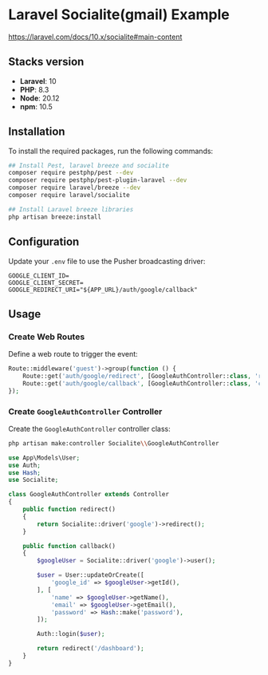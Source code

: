 # Laravel Socialite(gmail) Example

https://laravel.com/docs/10.x/socialite#main-content

## Stacks version
- **Laravel**: 10
- **PHP**: 8.3
- **Node**: 20.12
- **npm**: 10.5

## Installation
To install the required packages, run the following commands:

```bash
## Install Pest, laravel breeze and socialite
composer require pestphp/pest --dev
composer require pestphp/pest-plugin-laravel --dev
composer require laravel/breeze --dev
composer require laravel/socialite

## Install Laravel breeze libraries
php artisan breeze:install
```

## Configuration
Update your `.env` file to use the Pusher broadcasting driver:

```dotenv
GOOGLE_CLIENT_ID=
GOOGLE_CLIENT_SECRET=
GOOGLE_REDIRECT_URI="${APP_URL}/auth/google/callback"
```

## Usage
### Create Web Routes
Define a web route to trigger the event:

```php
Route::middleware('guest')->group(function () {
    Route::get('auth/google/redirect', [GoogleAuthController::class, 'redirect'])->name('google-auth.redirect');
    Route::get('auth/google/callback', [GoogleAuthController::class, 'callback'])->name('google-auth.callback');
});
```

### Create `GoogleAuthController` Controller
Create the `GoogleAuthController` controller class:

```bash
php artisan make:controller Socialite\\GoogleAuthController
```

```php
use App\Models\User;
use Auth;
use Hash;
use Socialite;

class GoogleAuthController extends Controller
{
    public function redirect()
    {
        return Socialite::driver('google')->redirect();
    }

    public function callback()
    {
        $googleUser = Socialite::driver('google')->user();

        $user = User::updateOrCreate([
            'google_id' => $googleUser->getId(),
        ], [
            'name' => $googleUser->getName(),
            'email' => $googleUser->getEmail(),
            'password' => Hash::make('password'),
        ]);

        Auth::login($user);

        return redirect('/dashboard');
    }
}
```
